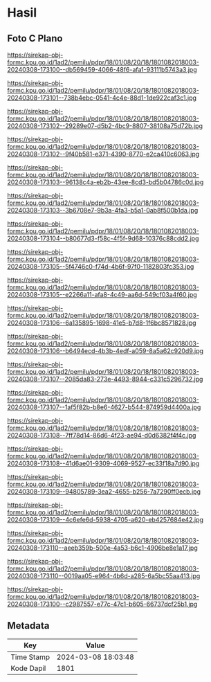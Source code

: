 # Hasil

## Foto C Plano

https://sirekap-obj-formc.kpu.go.id/1ad2/pemilu/pdpr/18/01/08/20/18/1801082018003-20240308-173100--db569459-4066-48f6-afa1-93111b5743a3.jpg

https://sirekap-obj-formc.kpu.go.id/1ad2/pemilu/pdpr/18/01/08/20/18/1801082018003-20240308-173101--738b4ebc-0541-4c4e-88d1-1de922caf3c1.jpg

https://sirekap-obj-formc.kpu.go.id/1ad2/pemilu/pdpr/18/01/08/20/18/1801082018003-20240308-173102--29289e07-d5b2-4bc9-8807-38108a75d72b.jpg

https://sirekap-obj-formc.kpu.go.id/1ad2/pemilu/pdpr/18/01/08/20/18/1801082018003-20240308-173102--9f40b581-e371-4390-8770-e2ca410c6063.jpg

https://sirekap-obj-formc.kpu.go.id/1ad2/pemilu/pdpr/18/01/08/20/18/1801082018003-20240308-173103--96138c4a-eb2b-43ee-8cd3-bd5b04786c0d.jpg

https://sirekap-obj-formc.kpu.go.id/1ad2/pemilu/pdpr/18/01/08/20/18/1801082018003-20240308-173103--3b6708e7-9b3a-4fa3-b5a1-0ab8f500b1da.jpg

https://sirekap-obj-formc.kpu.go.id/1ad2/pemilu/pdpr/18/01/08/20/18/1801082018003-20240308-173104--b80677d3-f58c-4f5f-9d68-10376c88cdd2.jpg

https://sirekap-obj-formc.kpu.go.id/1ad2/pemilu/pdpr/18/01/08/20/18/1801082018003-20240308-173105--5f4746c0-f74d-4b6f-97f0-1182803fc353.jpg

https://sirekap-obj-formc.kpu.go.id/1ad2/pemilu/pdpr/18/01/08/20/18/1801082018003-20240308-173105--e2266a11-afa8-4c49-aa6d-549cf03a4f60.jpg

https://sirekap-obj-formc.kpu.go.id/1ad2/pemilu/pdpr/18/01/08/20/18/1801082018003-20240308-173106--6a135895-1698-41e5-b7d8-1f6bc8571828.jpg

https://sirekap-obj-formc.kpu.go.id/1ad2/pemilu/pdpr/18/01/08/20/18/1801082018003-20240308-173106--b6494ecd-4b3b-4edf-a059-8a5a62c920d9.jpg

https://sirekap-obj-formc.kpu.go.id/1ad2/pemilu/pdpr/18/01/08/20/18/1801082018003-20240308-173107--2085da83-273e-4493-8944-c331c5296732.jpg

https://sirekap-obj-formc.kpu.go.id/1ad2/pemilu/pdpr/18/01/08/20/18/1801082018003-20240308-173107--1af5f82b-b8e6-4627-b544-874959d4400a.jpg

https://sirekap-obj-formc.kpu.go.id/1ad2/pemilu/pdpr/18/01/08/20/18/1801082018003-20240308-173108--7ff78d14-86d6-4f23-ae94-d0d6382f4f4c.jpg

https://sirekap-obj-formc.kpu.go.id/1ad2/pemilu/pdpr/18/01/08/20/18/1801082018003-20240308-173108--41d6ae01-9309-4069-9527-ec33f18a7d90.jpg

https://sirekap-obj-formc.kpu.go.id/1ad2/pemilu/pdpr/18/01/08/20/18/1801082018003-20240308-173109--94805789-3ea2-4655-b256-7a7290ff0ecb.jpg

https://sirekap-obj-formc.kpu.go.id/1ad2/pemilu/pdpr/18/01/08/20/18/1801082018003-20240308-173109--4c6efe6d-5938-4705-a620-eb4257684e42.jpg

https://sirekap-obj-formc.kpu.go.id/1ad2/pemilu/pdpr/18/01/08/20/18/1801082018003-20240308-173110--aeeb359b-500e-4a53-b6c1-4906be8e1a17.jpg

https://sirekap-obj-formc.kpu.go.id/1ad2/pemilu/pdpr/18/01/08/20/18/1801082018003-20240308-173110--0019aa05-e964-4b6d-a285-6a5bc55aa413.jpg

https://sirekap-obj-formc.kpu.go.id/1ad2/pemilu/pdpr/18/01/08/20/18/1801082018003-20240308-173100--c2987557-e77c-47c1-b605-66737dcf25b1.jpg


## Metadata

| Key        | Value               |
| ---------- | ------------------- |
| Time Stamp | 2024-03-08 18:03:48 |
| Kode Dapil | 1801                |



